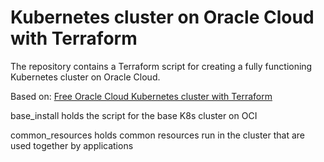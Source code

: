 # Kubernetes cluster on Oracle Cloud with Terraform

The repository contains a Terraform script for creating a fully functioning
Kubernetes cluster on Oracle Cloud.

Based on: [Free Oracle Cloud Kubernetes cluster with Terraform](https://arnoldgalovics.com/oracle-cloud-kubernetes-terraform/)

base_install holds the script for the base K8s cluster on OCI

common_resources holds common resources run in the cluster that are used together by applications